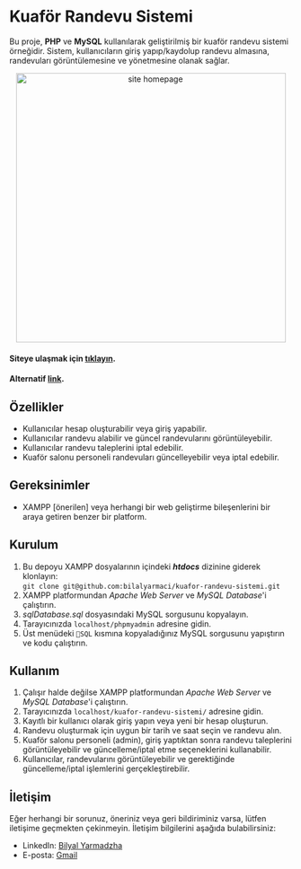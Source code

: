 # Kuaför Randevu Sistemi

Bu proje, **PHP** ve **MySQL** kullanılarak geliştirilmiş bir kuaför randevu sistemi örneğidir. Sistem, kullanıcıların giriş yapıp/kaydolup randevu almasına, randevuları görüntülemesine ve yönetmesine olanak sağlar.

<div align="center"><img width="480" alt="site homepage" src="https://github.com/bilalyarmaci/kuafor-randevu-sistemi/assets/92362207/8d325d3d-1c10-44e7-9162-588d19821ef6"></div>


#### Siteye ulaşmak için <a href="https://kuafor-randevu-sistemi.great-site.net/">tıklayın</a>.
#### Alternatif <a href="https://berber-randevu.000webhostapp.com/">link</a>.

## Özellikler

- Kullanıcılar hesap oluşturabilir veya giriş yapabilir.
- Kullanıcılar randevu alabilir ve güncel randevularını görüntüleyebilir.
- Kullanıcılar randevu taleplerini iptal edebilir.
- Kuaför salonu personeli randevuları güncelleyebilir veya iptal edebilir.

## Gereksinimler

- XAMPP [önerilen] veya herhangi bir web geliştirme bileşenlerini bir araya getiren benzer bir platform.

## Kurulum

1. Bu depoyu XAMPP dosyalarının içindeki ***htdocs*** dizinine giderek klonlayın: <br> `git clone git@github.com:bilalyarmaci/kuafor-randevu-sistemi.git`
2. XAMPP platformundan *Apache Web Server* ve *MySQL Database*'i çalıştırın.
3. *sqlDatabase.sql* dosyasındaki MySQL sorgusunu kopyalayın.
4. Tarayıcınızda `localhost/phpmyadmin` adresine gidin.
5. Üst menüdeki `📃SQL` kısmına kopyaladığınız MySQL sorgusunu yapıştırın ve kodu çalıştırın.

## Kullanım

1. Çalışır halde değilse XAMPP platformundan *Apache Web Server* ve *MySQL Database*'i çalıştırın.
2. Tarayıcınızda `localhost/kuafor-randevu-sistemi/` adresine gidin.
3. Kayıtlı bir kullanıcı olarak giriş yapın veya yeni bir hesap oluşturun.
4. Randevu oluşturmak için uygun bir tarih ve saat seçin ve randevu alın.
5. Kuaför salonu personeli (admin), giriş yaptıktan sonra randevu taleplerini görüntüleyebilir ve güncelleme/iptal etme seçeneklerini kullanabilir.
6. Kullanıcılar, randevularını görüntüleyebilir ve gerektiğinde güncelleme/iptal işlemlerini gerçekleştirebilir.

## İletişim

Eğer herhangi bir sorunuz, öneriniz veya geri bildiriminiz varsa, lütfen iletişime geçmekten çekinmeyin. İletişim bilgilerini aşağıda bulabilirsiniz:

-   LinkedIn: [Bilyal Yarmadzha](https://www.linkedin.com/in/bilyal-yarmadzha-1915801a0/)
-   E-posta: [Gmail](mailto:bilal.yarmaci.edu+krsGH@gmail.com)
